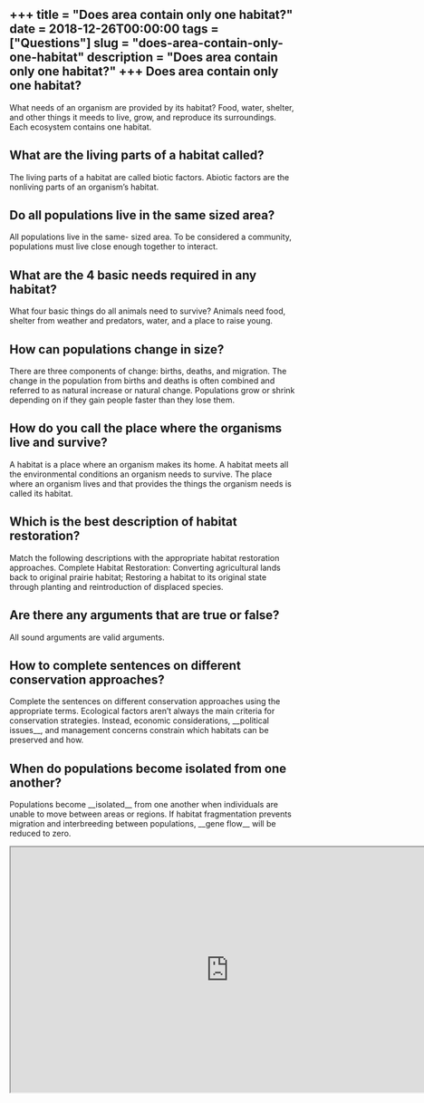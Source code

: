 +++
title = "Does area contain only one habitat?"
date = 2018-12-26T00:00:00
tags = ["Questions"]
slug = "does-area-contain-only-one-habitat"
description = "Does area contain only one habitat?"
+++
Does area contain only one habitat?
-----------------------------------

What needs of an organism are provided by its habitat? Food, water, shelter, and other things it meeds to live, grow, and reproduce its surroundings. Each ecosystem contains one habitat.

What are the living parts of a habitat called?
----------------------------------------------

The living parts of a habitat are called biotic factors. Abiotic factors are the nonliving parts of an organism’s habitat.

Do all populations live in the same sized area?
-----------------------------------------------

All populations live in the same- sized area. To be considered a community, populations must live close enough together to interact.

What are the 4 basic needs required in any habitat?
---------------------------------------------------

What four basic things do all animals need to survive? Animals need food, shelter from weather and predators, water, and a place to raise young.

How can populations change in size?
-----------------------------------

There are three components of change: births, deaths, and migration. The change in the population from births and deaths is often combined and referred to as natural increase or natural change. Populations grow or shrink depending on if they gain people faster than they lose them.

How do you call the place where the organisms live and survive?
---------------------------------------------------------------

A habitat is a place where an organism makes its home. A habitat meets all the environmental conditions an organism needs to survive. The place where an organism lives and that provides the things the organism needs is called its habitat.

Which is the best description of habitat restoration?
-----------------------------------------------------

Match the following descriptions with the appropriate habitat restoration approaches. Complete Habitat Restoration: Converting agricultural lands back to original prairie habitat; Restoring a habitat to its original state through planting and reintroduction of displaced species.

Are there any arguments that are true or false?
-----------------------------------------------

All sound arguments are valid arguments.

How to complete sentences on different conservation approaches?
---------------------------------------------------------------

Complete the sentences on different conservation approaches using the appropriate terms. Ecological factors aren’t always the main criteria for conservation strategies. Instead, economic considerations, \_\_political issues\_\_, and management concerns constrain which habitats can be preserved and how.

When do populations become isolated from one another?
-----------------------------------------------------

Populations become \_\_isolated\_\_ from one another when individuals are unable to move between areas or regions. If habitat fragmentation prevents migration and interbreeding between populations, \_\_gene flow\_\_ will be reduced to zero.

<iframe allow="accelerometer; autoplay; clipboard-write; encrypted-media; gyroscope; picture-in-picture" allowfullscreen="" class="__youtube_prefs__  epyt-is-override  no-lazyload" data-no-lazy="1" data-origheight="433" data-origwidth="770" data-skipgform_ajax_framebjll="" height="433" id="_ytid_74656" loading="lazy" src="https://www.youtube.com/embed/2PD55fyRBxI?enablejsapi=1&autoplay=0&cc_load_policy=0&cc_lang_pref=&iv_load_policy=1&loop=0&modestbranding=0&rel=1&fs=1&playsinline=0&autohide=2&theme=dark&color=red&controls=1&" title="YouTube player" width="770"></iframe>